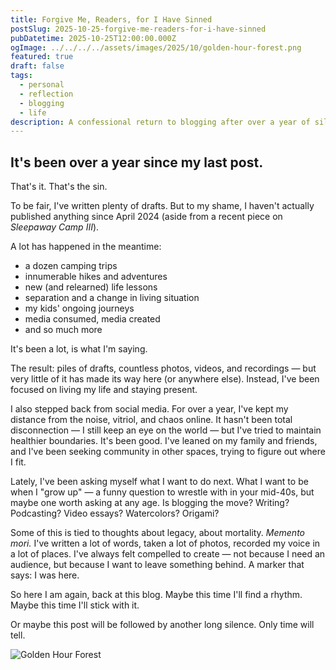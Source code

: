 ```yaml
---
title: Forgive Me, Readers, for I Have Sinned
postSlug: 2025-10-25-forgive-me-readers-for-i-have-sinned
pubDatetime: 2025-10-25T12:00:00.000Z
ogImage: ../../../../assets/images/2025/10/golden-hour-forest.png
featured: true
draft: false
tags:
  - personal
  - reflection
  - blogging
  - life
description: A confessional return to blogging after over a year of silence, exploring the tension between living life and documenting it, and the eternal question of what we want to leave behind.
---
```


## It's been over a year since my last post.

That's it. That's the sin.

To be fair, I've written plenty of drafts. But to my shame, I haven't actually published anything since April 2024 (aside from a recent piece on _Sleepaway Camp III_).

A lot has happened in the meantime:

- a dozen camping trips
- innumerable hikes and adventures
- new (and relearned) life lessons
- separation and a change in living situation
- my kids' ongoing journeys
- media consumed, media created
- and so much more

It's been a lot, is what I'm saying.

The result: piles of drafts, countless photos, videos, and recordings — but very little of it has made its way here (or anywhere else). Instead, I've been focused on living my life and staying present.

I also stepped back from social media. For over a year, I've kept my distance from the noise, vitriol, and chaos online. It hasn't been total disconnection — I still keep an eye on the world — but I've tried to maintain healthier boundaries. It's been good. I've leaned on my family and friends, and I've been seeking community in other spaces, trying to figure out where I fit.

Lately, I've been asking myself what I want to do next. What I want to be when I "grow up" — a funny question to wrestle with in your mid-40s, but maybe one worth asking at any age. Is blogging the move? Writing? Podcasting? Video essays? Watercolors? Origami?

Some of this is tied to thoughts about legacy, about mortality. _Memento mori._ I've written a lot of words, taken a lot of photos, recorded my voice in a lot of places. I've always felt compelled to create — not because I need an audience, but because I want to leave something behind. A marker that says: I was here.

So here I am again, back at this blog. Maybe this time I'll find a rhythm. Maybe this time I'll stick with it.

Or maybe this post will be followed by another long silence. Only time will tell.

<div class="w-1/2 mx-auto">

![Golden Hour Forest](@/assets/images/2025/10/golden-hour-forest.png)

</div>
